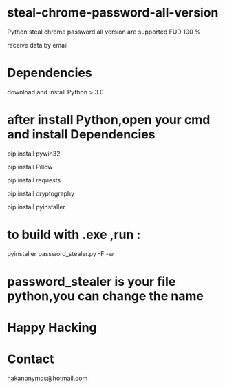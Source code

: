 # steal-chrome-password-all-version

Python steal chrome password all version are supported FUD 100 %

receive data by email

# Dependencies

download and install Python > 3.0

# after install Python,open your cmd and install Dependencies

 pip install pywin32

 pip install Pillow

 pip install requests

pip install cryptography

pip install pyinstaller


# to build with .exe ,run :

pyinstaller password_stealer.py -F -w


# password_stealer is your file python,you can change the name


# Happy Hacking

# Contact 

hakanonymos@hotmail.com


